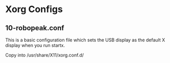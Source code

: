 # Xorg Configs

## 10-robopeak.conf

This is a basic configuration file which sets the USB display as the default X display when you run startx.

Copy into /usr/share/X11/xorg.conf.d/

